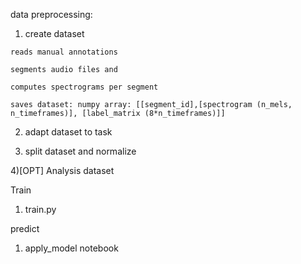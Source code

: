 data preprocessing:

  1) create dataset
    
    reads manual annotations
    
    segments audio files and 
    
    computes spectrograms per segment
    
    saves dataset: numpy array: [[segment_id],[spectrogram (n_mels, n_timeframes)], [label_matrix (8*n_timeframes)]]
  
  2) adapt dataset to task
  
  3) split dataset and normalize
  
  4)[OPT] Analysis dataset

Train

  1) train.py
    
 
predict

  1) apply_model notebook
  
